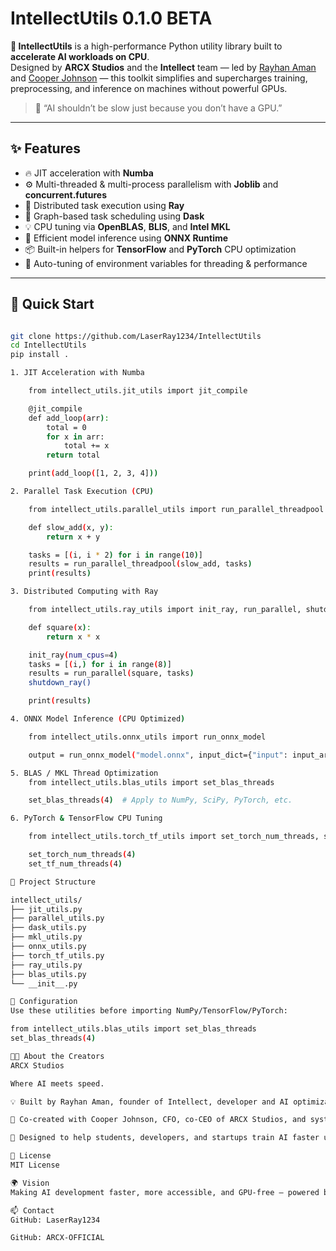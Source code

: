 # IntellectUtils 0.1.0 BETA

**🚀 IntellectUtils** is a high-performance Python utility library built to **accelerate AI workloads on CPU**.  
Designed by **ARCX Studios** and the **Intellect** team — led by [Rayhan Aman](https://github.com/rayhanAman) and [Cooper Johnson](https://github.com/) — this toolkit simplifies and supercharges training, preprocessing, and inference on machines without powerful GPUs.

> 🎯 “AI shouldn’t be slow just because you don’t have a GPU.”

---

## ✨ Features

- 🔥 JIT acceleration with **Numba**
- ⚙️ Multi-threaded & multi-process parallelism with **Joblib** and **concurrent.futures**
- 🔗 Distributed task execution using **Ray**
- 🧩 Graph-based task scheduling using **Dask**
- 💡 CPU tuning via **OpenBLAS**, **BLIS**, and **Intel MKL**
- 🧠 Efficient model inference using **ONNX Runtime**
- 📦 Built-in helpers for **TensorFlow** and **PyTorch** CPU optimization
- 🧪 Auto-tuning of environment variables for threading & performance

---

## 🏁 Quick Start

```bash

git clone https://github.com/LaserRay1234/IntellectUtils
cd IntellectUtils
pip install .

1. JIT Acceleration with Numba

    from intellect_utils.jit_utils import jit_compile

    @jit_compile
    def add_loop(arr):
        total = 0
        for x in arr:
            total += x
        return total

    print(add_loop([1, 2, 3, 4]))

2. Parallel Task Execution (CPU)

    from intellect_utils.parallel_utils import run_parallel_threadpool

    def slow_add(x, y):
        return x + y

    tasks = [(i, i * 2) for i in range(10)]
    results = run_parallel_threadpool(slow_add, tasks)
    print(results)

3. Distributed Computing with Ray

    from intellect_utils.ray_utils import init_ray, run_parallel, shutdown_ray

    def square(x):
        return x * x

    init_ray(num_cpus=4)
    tasks = [(i,) for i in range(8)]
    results = run_parallel(square, tasks)
    shutdown_ray()

    print(results)

4. ONNX Model Inference (CPU Optimized)

    from intellect_utils.onnx_utils import run_onnx_model

    output = run_onnx_model("model.onnx", input_dict={"input": input_array})

5. BLAS / MKL Thread Optimization
    from intellect_utils.blas_utils import set_blas_threads

    set_blas_threads(4)  # Apply to NumPy, SciPy, PyTorch, etc.

6. PyTorch & TensorFlow CPU Tuning

    from intellect_utils.torch_tf_utils import set_torch_num_threads, set_tf_num_threads

    set_torch_num_threads(4)
    set_tf_num_threads(4)

📁 Project Structure

intellect_utils/
├── jit_utils.py
├── parallel_utils.py
├── dask_utils.py
├── mkl_utils.py
├── onnx_utils.py
├── torch_tf_utils.py
├── ray_utils.py
├── blas_utils.py
└── __init__.py

🔧 Configuration
Use these utilities before importing NumPy/TensorFlow/PyTorch:

from intellect_utils.blas_utils import set_blas_threads
set_blas_threads(4)

🧑‍💻 About the Creators
ARCX Studios

Where AI meets speed.

💡 Built by Rayhan Aman, founder of Intellect, developer and AI optimization engineer.

💼 Co-created with Cooper Johnson, CFO, co-CEO of ARCX Studios, and systems strategist.

🧠 Designed to help students, developers, and startups train AI faster using just CPUs.

🪪 License
MIT License

🌍 Vision
Making AI development faster, more accessible, and GPU-free — powered by Intellect and ARCX Studios.

📫 Contact
GitHub: LaserRay1234

GitHub: ARCX-OFFICIAL
